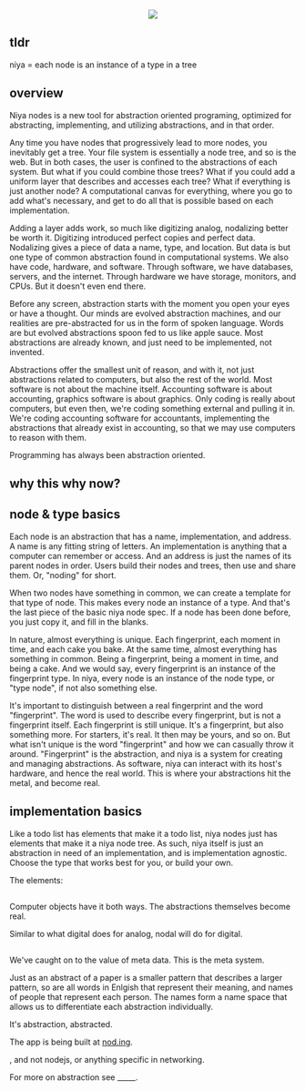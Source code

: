 <p align=center>
</br>
<img src="https://github.com/johans-work/niyanodes/assets/108384802/8db06b17-19a3-4a30-b5ac-0ebb34114648">
</br>
</p>

## tldr

niya = each node is an instance of a type in a tree


## overview

Niya nodes is a new tool for abstraction oriented programing, optimized for abstracting, implementing, and utilizing abstractions, and in that order.

Any time you have nodes that progressively lead to more nodes, you inevitably get a tree. Your file system is essentially a node tree, and so is the web. But in both cases, the user is confined to the abstractions of each system. But what if you could combine those trees? What if you could add a uniform layer that describes and accesses each tree? What if everything is just another node? A computational canvas for everything, where you go to add what's necessary, and get to do all that is possible based on each implementation. 

Adding a layer adds work, so much like digitizing analog, nodalizing better be worth it. Digitizing introduced perfect copies and perfect data. Nodalizing gives a piece of data a name, type, and location. But data is but one type of common abstraction found in computational systems. We also have code, hardware, and software. Through software, we have databases, servers, and the internet. Through hardware we have storage, monitors, and CPUs. But it doesn't even end there.

Before any screen, abstraction starts with the moment you open your eyes or have a thought. Our minds are evolved abstraction machines, and our realities are pre-abstracted for us in the form of spoken language. Words are but evolved abstractions spoon fed to us like apple sauce. Most abstractions are already known, and just need to be implemented, not invented. 

Abstractions offer the smallest unit of reason, and with it, not just abstractions related to computers, but also the rest of the world. Most software is not about the machine itself. Accounting software is about accounting, graphics software is about graphics. Only coding is really about computers, but even then, we're coding something external and pulling it in. We're coding accounting software for accountants, implementing the abstractions that already exist in accounting, so that we may use computers to reason with them.

Programming has always been abstraction oriented.

## why this why now?

## node & type basics

Each node is an abstraction that has a name, implementation, and address. A name is any fitting string of letters. An implementation is anything that a computer can remember or access. And an address is just the names of its parent nodes in order. Users build their nodes and trees, then use and share them. Or, "noding" for short.

When two nodes have something in common, we can create a template for that type of node. This makes every node an instance of a type. And that's the last piece of the basic niya node spec. If a node has been done before, you just copy it, and fill in the blanks. 

In nature, almost everything is unique. Each fingerprint, each moment in time, and each cake you bake. At the same time, almost everything has something in common. Being a fingerprint, being a moment in time, and being a cake. And we would say, every fingerprint is an instance of the fingerprint type. In niya, every node is an instance of the node type, or "type node", if not also something else.

It's important to distinguish between a real fingerprint and the word "fingerprint". The word is used to describe every fingerprint, but is not a fingerprint itself. Each fingerprint is still unique. It's a fingerprint, but also something more. For starters, it's real. It then may be yours, and so on. But what isn't unique is the word "fingerprint" and how we can casually throw it around. "Fingerprint" is the abstraction, and niya is a system for creating and managing abstractions. As software, niya can interact with its host's hardware, and hence the real world. This is where your abstractions hit the metal, and become real.

## implementation basics

Like a todo list has elements that make it a todo list, niya nodes just has elements that make it a niya node tree. As such, niya itself is just an abstraction in need of an implementation, and is implementation agnostic. Choose the type that works best for you, or build your own. 

The elements:

##


Computer objects have it both ways. The abstractions themselves become real.


Similar to what digital does for analog, nodal will do for digital.




##

We've caught on to the value of meta data. This is the meta system.

Just as an abstract of a paper is a smaller pattern that describes a larger pattern, so are all words in Enlgish that represent their meaning, and names of people that represent each person. The names form a name space that allows us to differentiate each abstraction individually.

It's abstraction, abstracted. 

The app is being built at [nod.ing](http://nod.ing/).

, and not nodejs, or anything specific in networking.

For more on abstraction see _____.





